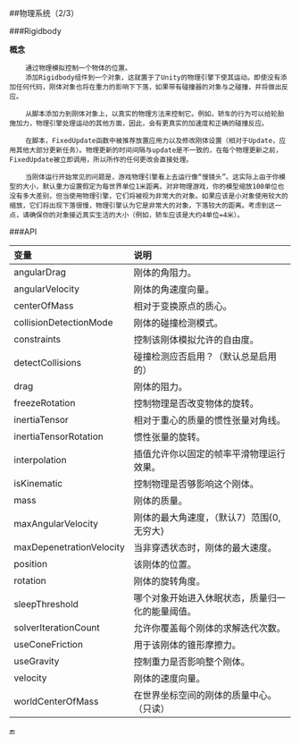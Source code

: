 ##物理系统（2/3）

###Rigidbody

**概念**
```
    通过物理模拟控制一个物体的位置。
    添加Rigidbody组件到一个对象，这就置于了Unity的物理引擎下使其运动。即使没有添加任何代码，刚体对象也将在重力的影响下下落，如果带有碰撞器的对象与之碰撞，并将做出反应。

    从脚本添加力到刚体对象上，以真实的物理方法来控制它。例如，轿车的行为可以给轮胎施加力，物理引擎处理运动的其他方面，因此，会有更真实的加速度和正确的碰撞反应。

    在脚本，FixedUpdate函数中被推荐放置应用力以及修改刚体设置（相对于Update，应用其他大部分更新任务）。物理更新的时间间隔与update是不一致的，在每个物理更新之前，FixedUpdate被立即调用，所以所作的任何更改会直接处理。

    当刚体运行开始常见的问题是，游戏物理引擎看上去运行像“慢镜头”。这实际上由于你模型的大小，默认重力设置假定为每世界单位1米距离。对非物理游戏，你的模型缩放100单位也没有多大差别，但当使用物理引擎，它们将被视为非常大的对象。如果应该是小对象使用较大的缩放，它们将出现下落很慢，物理引擎认为它是非常大的对象，下落较大的距离。考虑到这一点，请确保你的对象接近真实生活的大小（例如，轿车应该是大约4单位=4米）。

```

###API

|变量|说明|
|:--|:--|
|angularDrag|刚体的角阻力。|
|angularVelocity|刚体的角速度向量。|
|centerOfMass|相对于变换原点的质心。|
|collisionDetectionMode|刚体的碰撞检测模式。|
|constraints|控制该刚体模拟允许的自由度。|
|detectCollisions|碰撞检测应否启用？（默认总是启用的）|
|drag|刚体的阻力。|
|freezeRotation|控制物理是否改变物体的旋转。|
|inertiaTensor|相对于重心的质量的惯性张量对角线。|
|inertiaTensorRotation|惯性张量的旋转。|
|interpolation|插值允许你以固定的帧率平滑物理运行效果。|
|isKinematic|控制物理是否够影响这个刚体。|
|mass|刚体的质量。|
|maxAngularVelocity|刚体的最大角速度，（默认7）范围{0, 无穷大}|
|maxDepenetrationVelocity|当非穿透状态时，刚体的最大速度。|
|position|该刚体的位置。|
|rotation|刚体的旋转角度。|
|sleepThreshold|哪个对象开始进入休眠状态，质量归一化的能量阈值。|
|solverIterationCount|允许你覆盖每个刚体的求解迭代次数。|
|useConeFriction|用于该刚体的锥形摩擦力。|
|useGravity|控制重力是否影响整个刚体。|
|velocity|刚体的速度向量。|
|worldCenterOfMass|在世界坐标空间的刚体的质量中心。（只读）|

🔚
